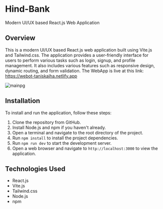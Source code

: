 # Hind-Bank

Modern UI/UX based React.js Web Application

## Overview

This is a modern UI/UX based React.js web application built using Vite.js and Tailwind.css. The application provides a user-friendly interface for users to perform various tasks such as login, signup, and profile management. It also includes various features such as responsive design, dynamic routing, and form validation.
The WebApp is live at this link: https://webot-taniskajha.netlify.app


![mainpg](client/assets/ss1.png)

## Installation

To install and run the application, follow these steps:

1. Clone the repository from GitHub.
2. Install Node.js and npm if you haven't already.
3. Open a terminal and navigate to the root directory of the project.
4. Run `npm install` to install the project dependencies.
5. Run `npm run dev` to start the development server.
6. Open a web browser and navigate to `http://localhost:3000` to view the application.

## Technologies Used

- React.js
- Vite.js
- Tailwind.css
- Node.js
- npm




